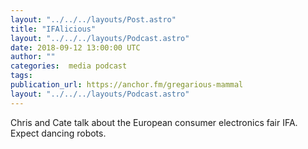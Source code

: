 ```yaml
---
layout: "../../../layouts/Post.astro"
title: "IFAlicious"
layout: "../../../layouts/Podcast.astro"
date: 2018-09-12 13:00:00 UTC
author: ""
categories:  media podcast
tags:
publication_url: https://anchor.fm/gregarious-mammal
layout: "../../../layouts/Podcast.astro"
---
```

Chris and Cate talk about the European consumer electronics fair IFA. Expect dancing robots.